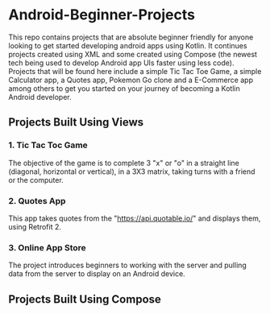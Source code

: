 # Android-Beginner-Projects
This repo contains projects that are absolute beginner friendly for anyone looking to get started developing android apps using Kotlin. It continues projects created using XML and some created using Compose (the newest tech being used to develop Android app UIs faster using less code).
Projects that will be found here include a simple Tic Tac Toe Game, a simple Calculator app, a Quotes app, Pokemon Go clone and a E-Commerce app among others to get you started on your journey of becoming a Kotlin Android developer.

## Projects Built Using Views

### 1. Tic Tac Toc Game
The objective of the game is to complete 3 "x" or "o" in a straight line (diagonal, horizontal or vertical), in a 3X3 matrix, taking turns with a friend or the computer.

### 2. Quotes App 
This app takes quotes from the "https://api.quotable.io/" and displays them, using Retrofit 2.

### 3. Online App Store
The project introduces beginners to working with the server and pulling data from the server to display on an Android device.



## Projects Built Using Compose


